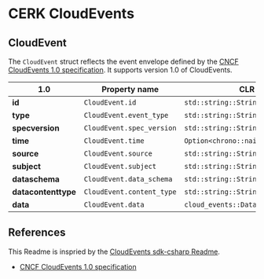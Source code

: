 # CERK CloudEvents

## CloudEvent

The `CloudEvent` struct reflects the event envelope defined by the [CNCF CloudEvents 1.0 specification](https://github.com/cloudevents/spec/blob/v1.0/spec.md).
It supports version 1.0 of CloudEvents.

| **1.0**             | Property name             | CLR type                              |
| ------------------- | ------------------------- | ------------------------------------- |
| **id**              | `CloudEvent.id`           | `std::string::String`                 |
| **type**            | `CloudEvent.event_type`   | `std::string::String`                 |
| **specversion**     | `CloudEvent.spec_version` | `std::string::String`                 |
| **time**            | `CloudEvent.time`         | `Option<chrono::naive::NaiveDateTime>`|
| **source**          | `CloudEvent.source`       | `std::string::String`                 |
| **subject**         | `CloudEvent.subject`      | `std::string::String`                 |
| **dataschema**      | `CloudEvent.data_schema`  | `std::string::String`                 |
| **datacontenttype** | `CloudEvent.content_type` | `std::string::String`                 |
| **data**            | `CloudEvent.data`         | `cloud_events::Data`                  |

## References

This Readme is inspried by the [CloudEvents sdk-csharp Readme](https://github.com/cloudevents/sdk-csharp/blob/master/README.md).

* [CNCF CloudEvents 1.0 specification](https://github.com/cloudevents/spec/blob/v1.0/spec.md)
